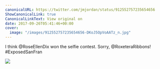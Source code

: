 ```yaml
---
canonicalURL: https://twitter.com/jmjordan/status/912552757235654656
ShowCanonicalLink: true
CanonicalLinkText: View original on
date: 2017-09-26T05:41:46+00:00
cover:
  image: "/images/912552757235654656-DKoJ5OpVoAATz_n.jpg"
---
```

I think @RoseEllenDix won the selfie contest. Sorry, @RoxeteraRibbons! #ExposedSanFran

![](/images/912552757235654656-DKoJ5OpVoAATz_n.jpg)